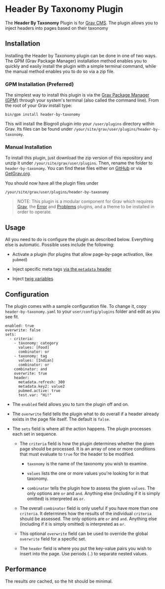 # Header By Taxonomy Plugin

The **Header By Taxonomy** Plugin is for [Grav CMS](http://github.com/getgrav/grav). The plugin allows you to inject headers into pages based on their taxonomy

## Installation

Installing the Header by Taxonomy plugin can be done in one of two ways. The GPM (Grav Package Manager) installation method enables you to quickly and easily install the plugin with a simple terminal command, while the manual method enables you to do so via a zip file.

### GPM Installation (Preferred)

The simplest way to install this plugin is via the [Grav Package Manager (GPM)](http://learn.getgrav.org/advanced/grav-gpm) through your system's terminal (also called the command line).  From the root of your Grav install type:

    bin/gpm install header-by-taxonomy

This will install the Blogroll plugin into your `/user/plugins` directory within Grav. Its files can be found under `/your/site/grav/user/plugins/header-by-taxonomy`.

### Manual Installation

To install this plugin, just download the zip version of this repository and unzip it under `/your/site/grav/user/plugins`. Then, rename the folder to `header-by-taxonomy`. You can find these files either on [GitHub](https://github.com/Perlkonig/grav-plugin-header-by-taxonomy) or via [GetGrav.org](http://getgrav.org/downloads/plugins#extras).

You should now have all the plugin files under

    /your/site/grav/user/plugins/header-by-taxonomy
	
> NOTE: This plugin is a modular component for Grav which requires [Grav](http://github.com/getgrav/grav), the [Error](https://github.com/getgrav/grav-plugin-error) and [Problems](https://github.com/getgrav/grav-plugin-problems) plugins, and a theme to be installed in order to operate.

## Usage

All you need to do is configure the plugin as described below. Everything else is automatic. Possible uses include the following:

  * Activate a plugin (for plugins that allow page-by-page activation, like `pubmed`)

  * Inject specific meta tags [via the `metadata` header](https://learn.getgrav.org/content/headers#meta-page-headers)

  * Inject [twig variables](https://learn.getgrav.org/content/headers#custom-page-headers)

## Configuration

The plugin comes with a sample configuration file. To change it, copy `header-by-taxonomy.yaml` to your `user/config/plugins` folder and edit as you see fit.

```
enabled: true
overwrite: false
sets:
  - criteria:
    - taxonomy: category
      values: [Food]
      combinator: or
    - taxonomy: tag
      values: [Indian]
      combinator: or
    combinator: and
    overwrite: true
    header:
      metadata.refresh: 300
      metadata.key2: value2
      pubmed.active: true
      test.var: "Hi!"
```

  * The `enabled` field allows you to turn the plugin off and on.

  * The `overwrite` field tells the plugin what to do overall if a header already exists in the page file itself. The default is `false`.

  * The `sets` field is where all the action happens. The plugin processes each set in sequence.

    * The `criteria` field is how the plugin determines whether the given page should be processed. It is an array of one or more conditions that must evaluate to `true` for the header to be modified.

      * `taxonomy` is the name of the taxonomy you wish to examine.

      * `values` lists the one or more values you're looking for in that taxonomy.

      * `combinator` tells the plugin how to assess the given `values`. The only options are `or` and `and`. Anything else (including if it is simply omitted) is interpreted as `or`.

    * The overall `combinator` field is only useful if you have more than one `criteria`. It determines how the results of the individual `criteria` should be assessed. The only options are `or` and `and`. Anything else (including if it is simply omitted) is interpreted as `or`.

    * This optional `overwrite` field can be used to override the global `overwrite` field for a specific set.

    * The `header` field is where you put the key-value pairs you wish to insert into the page. Use periods (`.`) to separate nested values.

## Performance

The results *are* cached, so the hit should be minimal.



